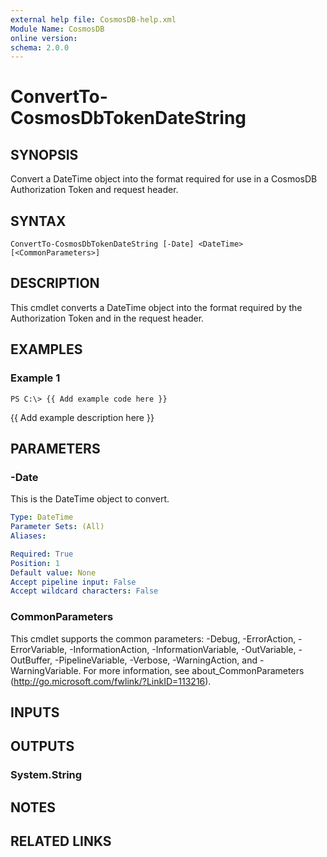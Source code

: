 ```yaml
---
external help file: CosmosDB-help.xml
Module Name: CosmosDB
online version: 
schema: 2.0.0
---
```


# ConvertTo-CosmosDbTokenDateString

## SYNOPSIS
Convert a DateTime object into the format required for use
in a CosmosDB Authorization Token and request header.

## SYNTAX

```
ConvertTo-CosmosDbTokenDateString [-Date] <DateTime> [<CommonParameters>]
```

## DESCRIPTION
This cmdlet converts a DateTime object into the format required
by the Authorization Token and in the request header.

## EXAMPLES

### Example 1
```
PS C:\> {{ Add example code here }}
```

{{ Add example description here }}

## PARAMETERS

### -Date
This is the DateTime object to convert.

```yaml
Type: DateTime
Parameter Sets: (All)
Aliases: 

Required: True
Position: 1
Default value: None
Accept pipeline input: False
Accept wildcard characters: False
```

### CommonParameters
This cmdlet supports the common parameters: -Debug, -ErrorAction, -ErrorVariable, -InformationAction, -InformationVariable, -OutVariable, -OutBuffer, -PipelineVariable, -Verbose, -WarningAction, and -WarningVariable. For more information, see about_CommonParameters (http://go.microsoft.com/fwlink/?LinkID=113216).

## INPUTS

## OUTPUTS

### System.String

## NOTES

## RELATED LINKS


